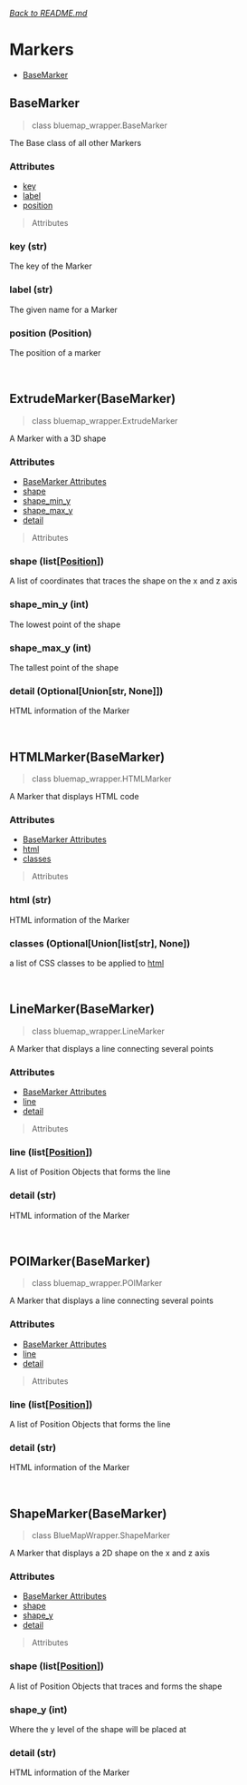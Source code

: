*[<u>Back to README.md</u>](../README.md)*
# Markers
 - [BaseMarker](#basemarker)

## BaseMarker
> class bluemap_wrapper.BaseMarker

The Base class of all other Markers
### Attributes
 - [key](#key-str)
 - [label](#label-str)
 - [position](#position-position)

> Attributes
### key (str)
The key of the Marker
### label (str)
The given name for a Marker
### position (Position)
The position of a marker

<br/>

## ExtrudeMarker(BaseMarker)
> class bluemap_wrapper.ExtrudeMarker

A Marker with a 3D shape
### Attributes
 - [BaseMarker Attributes](#attributes)
 - [shape](#shape-listposition)
 - [shape_min_y](#shape_min_y-int)
 - [shape_max_y](#shape_max_y-int)
 - [detail](#detail-optionalunionstr-none)

> Attributes
### shape (list[[Position]()])
A list of coordinates that traces the shape on the x and z axis
### shape_min_y (int)
The lowest point of the shape
### shape_max_y (int)
The tallest point of the shape
### detail (Optional[Union[str, None]])
HTML information of the Marker
 
<br/>

## HTMLMarker(BaseMarker)
> class bluemap_wrapper.HTMLMarker
 
A Marker that displays HTML code
### Attributes
 - [BaseMarker Attributes](#attributes)
 - [html](#html-str)
 - [classes](#classes-optionalunionliststr-none)

> Attributes
### html (str)
HTML information of the Marker
### classes (Optional[Union[list[str], None])
a list of CSS classes to be applied to [html](#html-str) 

<br/>

## LineMarker(BaseMarker)
> class bluemap_wrapper.LineMarker
 
A Marker that displays a line connecting several points
### Attributes
 - [BaseMarker Attributes](#attributes)
 - [line](#line-listposition)
 - [detail](#detail-str)

> Attributes
### line (list[[Position]()])
A list of Position Objects that forms the line
### detail (str)
HTML information of the Marker

<br/>

## POIMarker(BaseMarker)
> class bluemap_wrapper.POIMarker
 
A Marker that displays a line connecting several points
### Attributes
 - [BaseMarker Attributes](#attributes)
 - [line](#line-listposition)
 - [detail](#detail-str)

> Attributes
### line (list[[Position]()])
A list of Position Objects that forms the line
### detail (str)
HTML information of the Marker

<br/>

## ShapeMarker(BaseMarker)
> class BlueMapWrapper.ShapeMarker

A Marker that displays a 2D shape on the x and z axis
### Attributes
 - [BaseMarker Attributes](#attributes)
 - [shape](#shape-listposition-1)
 - [shape_y](#shape_y-int)
 - [detail](#detail-str-2)

> Attributes
### shape (list[[Position]()])
A list of Position Objects that traces and forms the shape
### shape_y (int)
Where the y level of the shape will be placed at
### detail (str)
HTML information of the Marker
